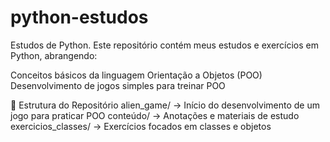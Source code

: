 # python-estudos
Estudos de Python. 
Este repositório contém meus estudos e exercícios em Python, abrangendo:

Conceitos básicos da linguagem
Orientação a Objetos (POO)
Desenvolvimento de jogos simples para treinar POO

📂 Estrutura do Repositório
alien_game/ → Início do desenvolvimento de um jogo para praticar POO
conteúdo/ → Anotações e materiais de estudo
exercicios_classes/ → Exercícios focados em classes e objetos
